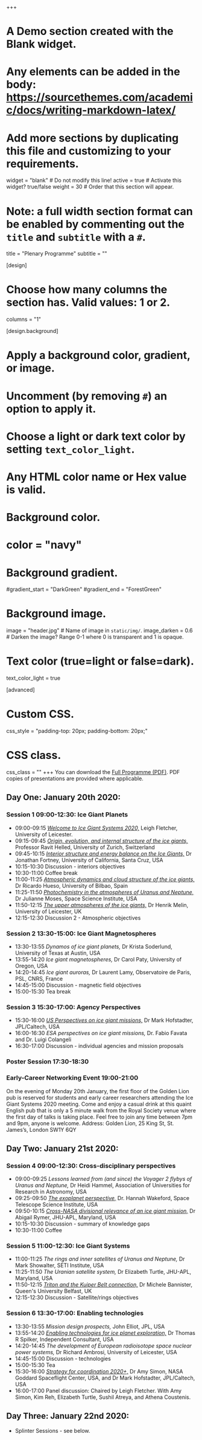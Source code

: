 +++
# A Demo section created with the Blank widget.
# Any elements can be added in the body: https://sourcethemes.com/academic/docs/writing-markdown-latex/
# Add more sections by duplicating this file and customizing to your requirements.

widget = "blank"  # Do not modify this line!
active = true  # Activate this widget? true/false
weight = 30  # Order that this section will appear.

# Note: a full width section format can be enabled by commenting out the `title` and `subtitle` with a `#`.
title = "Plenary Programme"
subtitle = ""

[design]
  # Choose how many columns the section has. Valid values: 1 or 2.
  columns = "1"

[design.background]
  # Apply a background color, gradient, or image.
  #   Uncomment (by removing `#`) an option to apply it.
  #   Choose a light or dark text color by setting `text_color_light`.
  #   Any HTML color name or Hex value is valid.

  # Background color.
  # color = "navy"

  # Background gradient.
  #gradient_start = "DarkGreen"
  #gradient_end = "ForestGreen"

  # Background image.
  image = "header.jpg"  # Name of image in `static/img/`.
  image_darken = 0.6  # Darken the image? Range 0-1 where 0 is transparent and 1 is opaque.

  # Text color (true=light or false=dark).
  text_color_light = true

[advanced]
 # Custom CSS.
 css_style = "padding-top: 20px; padding-bottom: 20px;"

 # CSS class.
 css_class = ""
+++
You can download the [Full Programme (PDF)](https://github.com/ice-giants/papers/raw/master/IG2020_ProgrammeBook.pdf).  PDF copies of presentations are provided where applicable.

## Day One:  January 20th 2020:
### Session 1 09:00-12:30: Ice Giant Planets
* 09:00-09:15 [*Welcome to Ice Giant Systems 2020,*](https://github.com/ice-giants/papers/raw/master/presentation/IGs2020_welcome_fletcher.pdf) Leigh Fletcher, University of Leicester.
* 09:15-09:45 [*Origin, evolution, and internal structure of the ice giants,*](https://github.com/ice-giants/papers/raw/master/presentation/IGs2020_interiors_helled.pdf) Professor Ravit Helled, University of Zurich, Switzerland
* 09:45-10:15 [*Interior structure and energy balance on the Ice Giants,*](https://github.com/ice-giants/papers/raw/master/presentation/IGs2020_evolution_fortney.pdf) Dr Jonathan Fortney, University of California, Santa Cruz, USA
* 10:15-10:30 Discussion - interiors objectives
* 10:30-11:00 Coffee break
* 11:00-11:25 [*Atmospheric dynamics and cloud structure of the ice giants,*](https://github.com/ice-giants/papers/raw/master/presentation/IGs2020_atmospheres_hueso.pdf) Dr Ricardo Hueso, University of Bilbao, Spain
* 11:25-11:50 [*Photochemistry in the atmospheres of Uranus and Neptune,*](https://github.com/ice-giants/papers/raw/master/presentation/IGs2020_chemistry_moses.pdf) Dr Julianne Moses, Space Science Institute, USA
* 11:50-12:15 [*The upper atmospheres of the ice giants,*](https://github.com/ice-giants/papers/raw/master/presentation/IGs2020_ionospheres_melin.pdf) Dr Henrik Melin, University of Leicester, UK
* 12:15-12:30 Discussion 2 - Atmospheric objectives

### Session 2 13:30-15:00: Ice Giant Magnetospheres
* 13:30-13:55 *Dynamos of ice giant planets,* Dr Krista Soderlund, University of Texas at Austin, USA
* 13:55-14:20 *Ice giant magnetospheres,* Dr Carol Paty, University of Oregon, USA
* 14:20-14:45 *Ice giant auroras,* Dr Laurent Lamy, Observatoire de Paris, PSL, CNRS, France
* 14:45-15:00 Discussion - magnetic field objectives
* 15:00-15:30 Tea break

### Session 3 15:30-17:00: Agency Perspectives
* 15:30-16:00 [*US Perspectives on ice giant missions,*](https://github.com/ice-giants/papers/raw/master/presentation/IGs2020_USperspectives_hofstadter.pdf) Dr Mark Hofstadter, JPL/Caltech, USA
* 16:00-16:30 *ESA perspectives on ice giant missions,* Dr. Fabio Favata and Dr. Luigi Colangeli
* 16:30-17:00 Discussion - individual agencies and mission proposals


### Poster Session 17:30-18:30

### Early-Career Networking Event 19:00-21:00
On the evening of Monday 20th January, the first floor of the Golden Lion pub is reserved for students and early career researchers attending the Ice Giant Systems 2020 meeting. Come and enjoy a casual drink at this quaint English pub that is only a 5 minute walk from the Royal Society venue where the first day of talks is taking place. Feel free to join any time between 7pm and 9pm, anyone is welcome.  Address: Golden Lion, 25 King St, St. James’s, London SW1Y 6QY

## Day Two:  January 21st 2020:
### Session 4 09:00-12:30: Cross-disciplinary perspectives
* 09:00-09:25 *Lessons learned from (and since) the Voyager 2 flybys of Uranus and Neptune,* Dr Heidi Hammel, Association of Universities for Research in Astronomy, USA
* 09:25-09:50 [*The exoplanet perspective,*](https://github.com/ice-giants/papers/raw/master/presentation/IGs2020_exoplanets_wakeford.pdf) Dr. Hannah Wakeford, Space Telescope Science Institute, USA
* 09:50-10:15 [*Cross-NASA divisional relevance of an ice giant mission,*](https://github.com/ice-giants/papers/raw/master/presentation/IGs2020_crossdivisional_rymer.pdf) Dr Abigail Rymer, JHU-APL, Maryland, USA
* 10:15-10:30 Discussion - summary of knowledge gaps
* 10:30-11:00 Coffee

### Session 5 11:00-12:30: Ice Giant Systems
* 11:00-11:25 *The rings and inner satellites of Uranus and Neptune,* Dr Mark Showalter, SETI Institute, USA
* 11:25-11:50 *The Uranian satellite system,* Dr Elizabeth Turtle, JHU-APL, Maryland, USA
* 11:50-12:15 [*Triton and the Kuiper Belt connection,*](https://github.com/ice-giants/papers/raw/master/presentation/IGs2020_triton_bannister.pdf) Dr Michele Bannister, Queen's University Belfast, UK
* 12:15-12:30 Discussion - Satellite/rings objectives

### Session 6 13:30-17:00: Enabling technologies
* 13:30-13:55 *Mission design prospects,* John Elliot, JPL, USA
* 13:55-14:20 [*Enabling technologies for ice planet exploration,*](https://github.com/ice-giants/papers/raw/master/presentation/IGs2020_technologies_spilker.pdf) Dr Thomas R Spilker, Independent Consultant, USA
* 14:20-14:45 *The development of European radioisotope space nuclear power systems,* Dr Richard Ambrosi, University of Leicester, USA
* 14:45-15:00 Discussion - technologies
* 15:00-15:30 Tea
* 15:30-16:00 [*Strategy for coordination 2020+,*](https://github.com/ice-giants/papers/raw/master/presentation/IGs2020_strategydiscussion_simon.pdf) Dr Amy Simon, NASA Goddard Spaceflight Center, USA, and Dr Mark Hofstadter, JPL/Caltech, USA
* 16:00-17:00 Panel discussion:  Chaired by Leigh Fletcher.  With Amy Simon, Kim Reh, Elizabeth Turtle, Sushil Atreya, and Athena Coustenis.



## Day Three:  January 22nd 2020:
* Splinter Sessions - see below.
